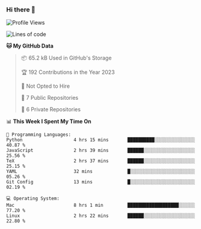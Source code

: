 ### Hi there 👋

<!--
**huayuan4396/huayuan4396** is a ✨ _special_ ✨ repository because its `README.md` (this file) appears on your GitHub profile.

Here are some ideas to get you started:

- 🔭 I’m currently working on ...
- 🌱 I’m currently learning ...
- 👯 I’m looking to collaborate on ...
- 🤔 I’m looking for help with ...
- 💬 Ask me about ...
- 📫 How to reach me: ...
- 😄 Pronouns: ...
- ⚡ Fun fact: ...
-->

<!--START_SECTION:waka-->
![Profile Views](http://img.shields.io/badge/Profile%20Views-3-blue)

![Lines of code](https://img.shields.io/badge/From%20Hello%20World%20I%27ve%20Written-182.1%20thousand%20lines%20of%20code-blue)

**🐱 My GitHub Data** 

> 📦 65.2 kB Used in GitHub's Storage 
 > 
> 🏆 192 Contributions in the Year 2023
 > 
> 🚫 Not Opted to Hire
 > 
> 📜 7 Public Repositories 
 > 
> 🔑 6 Private Repositories 
 > 
📊 **This Week I Spent My Time On** 

```text
💬 Programming Languages: 
Python                   4 hrs 15 mins       ██████████░░░░░░░░░░░░░░░   40.87 % 
JavaScript               2 hrs 39 mins       ██████░░░░░░░░░░░░░░░░░░░   25.56 % 
TeX                      2 hrs 37 mins       ██████░░░░░░░░░░░░░░░░░░░   25.15 % 
YAML                     32 mins             █░░░░░░░░░░░░░░░░░░░░░░░░   05.26 % 
Git Config               13 mins             █░░░░░░░░░░░░░░░░░░░░░░░░   02.19 % 

💻 Operating System: 
Mac                      8 hrs 1 min         ███████████████████░░░░░░   77.20 % 
Linux                    2 hrs 22 mins       ██████░░░░░░░░░░░░░░░░░░░   22.80 % 
```


<!--END_SECTION:waka-->
